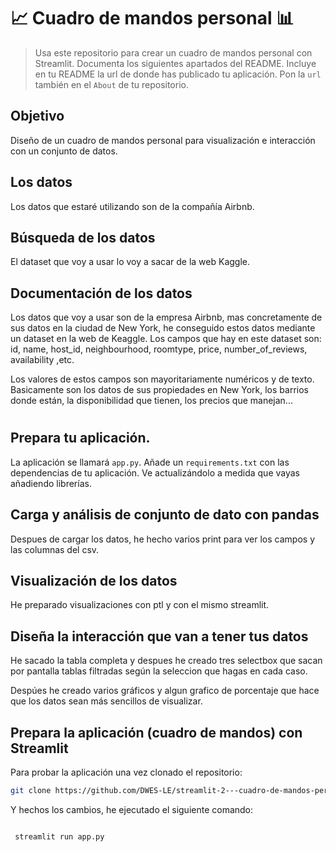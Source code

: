 # 📈 Cuadro de mandos personal 📊
 
> Usa este repositorio para crear un cuadro de mandos personal con Streamlit. Documenta los siguientes apartados del README.
> Incluye en tu README la url de donde has publicado tu aplicación. Pon la `url` también en el `About` de tu repositorio.

## Objetivo
Diseño de un cuadro de mandos personal para visualización e interacción con un conjunto de datos.

## Los datos
Los datos que estaré utilizando son de la compañía Airbnb.

## Búsqueda de los datos
El dataset que voy a usar lo voy a sacar de la web Kaggle.

## Documentación de los datos


Los datos que voy a usar son de la empresa Airbnb, mas concretamente de sus datos en la ciudad de New York, he conseguido estos datos mediante un dataset en la web de Keaggle.
Los campos que hay en este dataset son:
id, name, host_id, neighbourhood, roomtype, price, number_of_reviews, availability ,etc. 

Los valores de estos campos son mayoritariamente numéricos y de texto.
Basicamente son los datos de sus propiedades en New York, los barrios donde están, la disponibilidad que tienen, los precios que manejan...
# 


## Prepara tu aplicación.
La aplicación se llamará `app.py`. Añade un `requirements.txt` con las dependencias de tu aplicación. Ve actualizándolo a medida que vayas añadiendo librerías.

## Carga y análisis de conjunto de dato con pandas
Despues de cargar los datos, he hecho varios print para ver los campos y las columnas del csv.

## Visualización de los datos
He preparado visualizaciones con ptl y con el mismo streamlit.

## Diseña la interacción que van a tener tus datos
He sacado la tabla completa y despues he creado tres selectbox que sacan por pantalla tablas filtradas según la seleccion que hagas en cada caso.

Despúes he creado varios gráficos y algun grafico de porcentaje que hace que los datos sean más sencillos de visualizar.

## Prepara la aplicación (cuadro de mandos) con Streamlit
Para probar la aplicación una vez clonado el repositorio: 

```bash
git clone https://github.com/DWES-LE/streamlit-2---cuadro-de-mandos-personal-EstherDeLeon.git
```
Y hechos los cambios, he ejecutado el siguiente comando:
```bash

 streamlit run app.py

```

​

